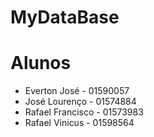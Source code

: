 # MyDataBase

# Alunos
- Everton José - 01590057
- José Lourenço - 01574884 
- Rafael Francisco - 01573983
- Rafael Vinicus - 01598564

